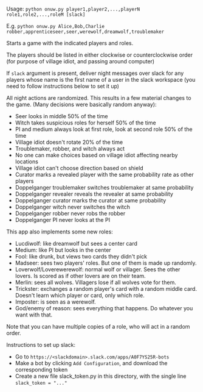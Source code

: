Usage: `python onuw.py player1,player2,...,playerN role1,role2,...,roleM [slack]`

E.g. `python onuw.py Alice,Bob,Charlie robber,apprenticeseer,seer,werewolf,dreamwolf,troublemaker`


Starts a game with the indicated players and roles.


The players should be listed in either clockwise or counterclockwise order
(for purpose of village idiot, and passing around computer)


If `slack` argument is present, deliver night messages over slack
for any players whose name is the first name of a user in the slack workspace 
(you need to follow instructions below to set it up)


All night actions are randomized.
This results in a few material changes to the game.
(Many decisions were basically random anyway):


  * Seer looks in middle 50% of the time
  * Witch takes suspicious roles for herself 50% of the time
  * PI and medium always look at first role, look at second role 50% of the time
  * Village idiot doesn't rotate 20% of the time
  * Troublemaker, robber, and witch always act
  * No one can make choices based on village idiot affecting nearby locations
  * Village idiot can't choose direction based on shield
  * Curator marks a revealed player with the same probability rate as other players
  * Doppelganger troublemaker switches troublemaker at same probability
  * Doppelganger revealer reveals the revealer at same probability
  * Doppelganger curator marks the curator at same probability
  * Doppelganger witch never switches the witch
  * Doppelganger robber never robs the robber
  * Doppelganger PI never looks at the PI


This app also implements some new roles:


  * Lucdiwolf: like dreamwolf but sees a center card
  * Medium: like PI but looks in the center
  * Fool: like drunk, but views two cards they didn't pick
  * Madseer: sees two players' roles. But one of them is made up randomly.
  * Loverwolf/Loverewerewolf: normal wolf or villager. Sees the other lovers. Is scored as if other lovers are on their team.
  * Merlin: sees all wolves. Villagers lose if all wolves vote for them.
  * Trickster: exchanges a random player's card with a random middle card. Doesn't learn which player or card, only which role.
  * Imposter: is seen as a werewolf.
  * God/enemy of reason: sees everything that happens. Do whatever you want with that.


Note that you can have multiple copies of a role, who will act in a random order.


Instructions to set up slack:

  * Go to `https://<slackdomain>.slack.com/apps/A0F7YS25R-bots`
  * Make a bot by clicking `Add Configuration`, and download the corresponding token
  * Create a new file slack_token.py in this directory, with the single line `slack_token = "..."`

